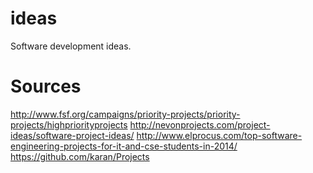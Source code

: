 # ideas
Software development ideas.

# Sources
http://www.fsf.org/campaigns/priority-projects/priority-projects/highpriorityprojects
http://nevonprojects.com/project-ideas/software-project-ideas/
http://www.elprocus.com/top-software-engineering-projects-for-it-and-cse-students-in-2014/
https://github.com/karan/Projects
